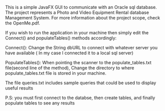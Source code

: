 This is a simple JavaFX GUI to communicate with an Oracle sql database.
The project represents a Photo and Video Equipment Rental database Management System. 
For more information about the project scope, check the OpenMe.pdf.

If you wish to run the application in your machine then simply edit the Connect() and populateTables() methods accordingly:

Connect():
          Change the String dbURL to connect with whatever server you have available ( In my case I connected it to a local sql server)
          
PopulateTables():
          When pointing the scanner to the populate_tables.txt file(second line of the method), Change the directory to where populate_tables.txt file is stored in your machine.

The file queries.txt includes sample queries that could be used to display useful results

P.S: you must first connect to the databse, then create tables, and finally populate tables to see any results
